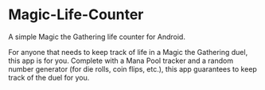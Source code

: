 Magic-Life-Counter
==================

A simple Magic the Gathering life counter for Android.

For anyone that needs to keep track of life in a Magic the Gathering duel, this app is for you. Complete with a Mana Pool tracker and a random number generator (for die rolls, coin flips, etc.), this app guarantees to keep track of the duel for you.
